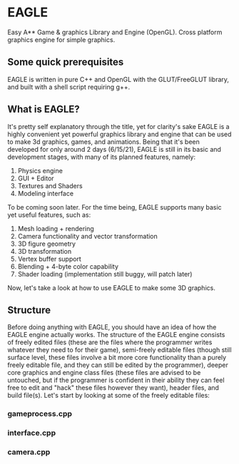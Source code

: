 # EAGLE
Easy A** Game & graphics Library and Engine (OpenGL). Cross platform graphics engine for simple graphics.
## Some quick prerequisites
EAGLE is written in pure C++ and OpenGL with the GLUT/FreeGLUT library, and built with a shell script requiring g++. 
## What is EAGLE?
It's pretty self explanatory through the title, yet for clarity's sake EAGLE is a highly convenient yet powerful graphics library and engine that can be used to make 3d graphics, games, and animations. Being that it's been developed for only around 2 days (6/15/21), EAGLE is still in its basic and development stages, with many of its planned features, namely:

1) Physics engine
2) GUI + Editor
3) Textures and Shaders
4) Modeling interface

To be coming soon later. For the time being, EAGLE supports many basic yet useful features, such as:

1) Mesh loading + rendering
2) Camera functionality and vector transformation
3) 3D figure geometry
4) 3D transformation
5) Vertex buffer support
6) Blending + 4-byte color capability
7) Shader loading (implementation still buggy, will patch later)

Now, let's take a look at how to use EAGLE to make some 3D graphics.

## Structure 
Before doing anything with EAGLE, you should have an idea of how the EAGLE engine actually works. The structure of the EAGLE engine consists of freely edited files (these are the files where the programmer writes whatever they need to for their game), semi-freely editable files (though still surface level, these files involve a bit more core functionality than a purely freely editable file, and they can still be edited by the programmer), deeper core graphics and engine class files (these files are advised to be untouched, but if the programmer is confident in their ability they can feel free to edit and "hack" these files however they want), header files, and build file(s). Let's start by looking at some of the freely editable files:
### gameprocess.cpp

### interface.cpp

### camera.cpp
